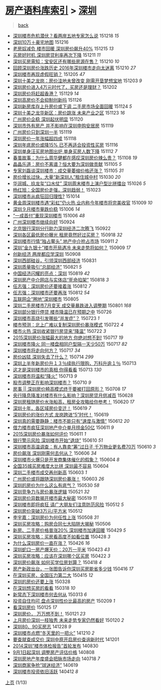 [房产语料库索引](../../README.md)  > [深圳](深圳.md)
====
> [back](../README.md)

- [深圳楼市危机潜伏？看两岸五地专家怎么说](http://jkwz.applinzi.com/ittc/6777219823541175301.html#%E6%B7%B1%E5%9C%B3%E6%A5%BC%E5%B8%82%E5%8D%B1%E6%9C%BA%E6%BD%9C%E4%BC%8F%EF%BC%9F%E7%9C%8B%E4%B8%A4%E5%B2%B8%E4%BA%94%E5%9C%B0%E4%B8%93%E5%AE%B6%E6%80%8E%E4%B9%88%E8%AF%B4) 151218 *15* 
- [深圳10万＋豪宅地图](http://jkwz.applinzi.com/ittc/6776411829240857604.html#%E6%B7%B1%E5%9C%B310%E4%B8%87%EF%BC%8B%E8%B1%AA%E5%AE%85%E5%9C%B0%E5%9B%BE) 151216  
- [老房奴减负 楼市回暖 深圳房价飙升40%](http://jkwz.applinzi.com/ittc/6776079202956870660.html#%E8%80%81%E6%88%BF%E5%A5%B4%E5%87%8F%E8%B4%9F+%E6%A5%BC%E5%B8%82%E5%9B%9E%E6%9A%96+%E6%B7%B1%E5%9C%B3%E6%88%BF%E4%BB%B7%E9%A3%99%E5%8D%8740%25) 151215 *13* 
- [买房好时机 深圳房贷利率再次下降](http://jkwz.applinzi.com/ittc/6774502957706118149.html#%E4%B9%B0%E6%88%BF%E5%A5%BD%E6%97%B6%E6%9C%BA+%E6%B7%B1%E5%9C%B3%E6%88%BF%E8%B4%B7%E5%88%A9%E7%8E%87%E5%86%8D%E6%AC%A1%E4%B8%8B%E9%99%8D) 151211 *11* 
- [深圳买房需知：宝安区还有哪些房源在售？](http://jkwz.applinzi.com/ittc/6774251921280074756.html#%E6%B7%B1%E5%9C%B3%E4%B9%B0%E6%88%BF%E9%9C%80%E7%9F%A5%EF%BC%9A%E5%AE%9D%E5%AE%89%E5%8C%BA%E8%BF%98%E6%9C%89%E5%93%AA%E4%BA%9B%E6%88%BF%E6%BA%90%E5%9C%A8%E5%94%AE%EF%BC%9F) 151210 *10* 
- [回顾深圳房价涨跌历史 2016年深圳楼市走向太迷离](http://jkwz.applinzi.com/ittc/6774087906335654916.html#%E5%9B%9E%E9%A1%BE%E6%B7%B1%E5%9C%B3%E6%88%BF%E4%BB%B7%E6%B6%A8%E8%B7%8C%E5%8E%86%E5%8F%B2+2016%E5%B9%B4%E6%B7%B1%E5%9C%B3%E6%A5%BC%E5%B8%82%E8%B5%B0%E5%90%91%E5%A4%AA%E8%BF%B7%E7%A6%BB) 151210 *27* 
- [深圳楼市再现虚假旺销？](http://jkwz.applinzi.com/ittc/6772283345253958661.html#%E6%B7%B1%E5%9C%B3%E6%A5%BC%E5%B8%82%E5%86%8D%E7%8E%B0%E8%99%9A%E5%81%87%E6%97%BA%E9%94%80%EF%BC%9F) 151205 *47* 
- [深圳十美之龙岗：房价洼地未曾改变 刚需开垦梦想宝地](http://jkwz.applinzi.com/ittc/6771669345164067845.html#%E6%B7%B1%E5%9C%B3%E5%8D%81%E7%BE%8E%E4%B9%8B%E9%BE%99%E5%B2%97%EF%BC%9A%E6%88%BF%E4%BB%B7%E6%B4%BC%E5%9C%B0%E6%9C%AA%E6%9B%BE%E6%94%B9%E5%8F%98+%E5%88%9A%E9%9C%80%E5%BC%80%E5%9E%A6%E6%A2%A6%E6%83%B3%E5%AE%9D%E5%9C%B0) 151203 *9* 
- [深圳房价进入4万元时代了，买房还是理财？](http://jkwz.applinzi.com/ittc/6771268693522908165.html#%E6%B7%B1%E5%9C%B3%E6%88%BF%E4%BB%B7%E8%BF%9B%E5%85%A54%E4%B8%87%E5%85%83%E6%97%B6%E4%BB%A3%E4%BA%86%EF%BC%8C%E4%B9%B0%E6%88%BF%E8%BF%98%E6%98%AF%E7%90%86%E8%B4%A2%EF%BC%9F) 151202  
- [深圳房价将赶超香港？](http://jkwz.applinzi.com/ittc/6770201536764576772.html#%E6%B7%B1%E5%9C%B3%E6%88%BF%E4%BB%B7%E5%B0%86%E8%B5%B6%E8%B6%85%E9%A6%99%E6%B8%AF%EF%BC%9F) 151129 *14* 
- [深圳高房价不会抑制创新吗](http://jkwz.applinzi.com/ittc/6769053620536607748.html#%E6%B7%B1%E5%9C%B3%E9%AB%98%E6%88%BF%E4%BB%B7%E4%B8%8D%E4%BC%9A%E6%8A%91%E5%88%B6%E5%88%9B%E6%96%B0%E5%90%97) 151126  
- [深圳新房库存上升房价或下调 二手房市场全面回暖](http://jkwz.applinzi.com/ittc/6768196624576939012.html#%E6%B7%B1%E5%9C%B3%E6%96%B0%E6%88%BF%E5%BA%93%E5%AD%98%E4%B8%8A%E5%8D%87%E6%88%BF%E4%BB%B7%E6%88%96%E4%B8%8B%E8%B0%83+%E4%BA%8C%E6%89%8B%E6%88%BF%E5%B8%82%E5%9C%BA%E5%85%A8%E9%9D%A2%E5%9B%9E%E6%9A%96) 151124 *5* 
- [深圳十美之龙华新区：房价跳涨 未来产业之区](http://jkwz.applinzi.com/ittc/6767819086457472004.html#%E6%B7%B1%E5%9C%B3%E5%8D%81%E7%BE%8E%E4%B9%8B%E9%BE%99%E5%8D%8E%E6%96%B0%E5%8C%BA%EF%BC%9A%E6%88%BF%E4%BB%B7%E8%B7%B3%E6%B6%A8+%E6%9C%AA%E6%9D%A5%E4%BA%A7%E4%B8%9A%E4%B9%8B%E5%8C%BA) 151123 *16* 
- [广州房价企稳 深圳起伏明显](http://jkwz.applinzi.com/ittc/6766630207041831940.html#%E5%B9%BF%E5%B7%9E%E6%88%BF%E4%BB%B7%E4%BC%81%E7%A8%B3+%E6%B7%B1%E5%9C%B3%E8%B5%B7%E4%BC%8F%E6%98%8E%E6%98%BE) 151120  
- [深圳市外有房产 并不影响在深圳申购安居房](http://jkwz.applinzi.com/ittc/6766428449845806085.html#%E6%B7%B1%E5%9C%B3%E5%B8%82%E5%A4%96%E6%9C%89%E6%88%BF%E4%BA%A7+%E5%B9%B6%E4%B8%8D%E5%BD%B1%E5%93%8D%E5%9C%A8%E6%B7%B1%E5%9C%B3%E7%94%B3%E8%B4%AD%E5%AE%89%E5%B1%85%E6%88%BF) 151119  
- [广州房价只到深圳一半](http://jkwz.applinzi.com/ittc/6766399475388253188.html#%E5%B9%BF%E5%B7%9E%E6%88%BF%E4%BB%B7%E5%8F%AA%E5%88%B0%E6%B7%B1%E5%9C%B3%E4%B8%80%E5%8D%8A) 151119  
- [深圳房价一年涨幅超四成](http://jkwz.applinzi.com/ittc/6766039512128160772.html#%E6%B7%B1%E5%9C%B3%E6%88%BF%E4%BB%B7%E4%B8%80%E5%B9%B4%E6%B6%A8%E5%B9%85%E8%B6%85%E5%9B%9B%E6%88%90) 151118  
- [深圳年底房价或降15% 已不再适合投资性买房](http://jkwz.applinzi.com/ittc/6765230895065990149.html#%E6%B7%B1%E5%9C%B3%E5%B9%B4%E5%BA%95%E6%88%BF%E4%BB%B7%E6%88%96%E9%99%8D15%25+%E5%B7%B2%E4%B8%8D%E5%86%8D%E9%80%82%E5%90%88%E6%8A%95%E8%B5%84%E6%80%A7%E4%B9%B0%E6%88%BF) 151116  
- [深圳单身汪买房地图出炉 单身买房人数下降](http://jkwz.applinzi.com/ittc/6763888847742305284.html#%E6%B7%B1%E5%9C%B3%E5%8D%95%E8%BA%AB%E6%B1%AA%E4%B9%B0%E6%88%BF%E5%9C%B0%E5%9B%BE%E5%87%BA%E7%82%89+%E5%8D%95%E8%BA%AB%E4%B9%B0%E6%88%BF%E4%BA%BA%E6%95%B0%E4%B8%8B%E9%99%8D) 151112 *7* 
- [春茧故事：为什么周华健都在感叹深圳房价辣么贵？](http://jkwz.applinzi.com/ittc/6762451767929603076.html#%E6%98%A5%E8%8C%A7%E6%95%85%E4%BA%8B%EF%BC%9A%E4%B8%BA%E4%BB%80%E4%B9%88%E5%91%A8%E5%8D%8E%E5%81%A5%E9%83%BD%E5%9C%A8%E6%84%9F%E5%8F%B9%E6%B7%B1%E5%9C%B3%E6%88%BF%E4%BB%B7%E8%BE%A3%E4%B9%88%E8%B4%B5%EF%BC%9F) 151108 *19* 
- [晶晶乐道：房价不离谱？恒大要为深圳做贡献](http://jkwz.applinzi.com/ittc/6761234581902853124.html#%E6%99%B6%E6%99%B6%E4%B9%90%E9%81%93%EF%BC%9A%E6%88%BF%E4%BB%B7%E4%B8%8D%E7%A6%BB%E8%B0%B1%EF%BC%9F%E6%81%92%E5%A4%A7%E8%A6%81%E4%B8%BA%E6%B7%B1%E5%9C%B3%E5%81%9A%E8%B4%A1%E7%8C%AE) 151105 *5* 
- [专家刘磊谈深圳楼市：成交量萎缩价格还涨？](http://jkwz.applinzi.com/ittc/6761141789415441412.html#%E4%B8%93%E5%AE%B6%E5%88%98%E7%A3%8A%E8%B0%88%E6%B7%B1%E5%9C%B3%E6%A5%BC%E5%B8%82%EF%BC%9A%E6%88%90%E4%BA%A4%E9%87%8F%E8%90%8E%E7%BC%A9%E4%BB%B7%E6%A0%BC%E8%BF%98%E6%B6%A8%EF%BC%9F) 151105 *31* 
- [房价增长过快，大量“新深圳人”租住城中村](http://jkwz.applinzi.com/ittc/6758932644815258628.html#%E6%88%BF%E4%BB%B7%E5%A2%9E%E9%95%BF%E8%BF%87%E5%BF%AB%EF%BC%8C%E5%A4%A7%E9%87%8F%E2%80%9C%E6%96%B0%E6%B7%B1%E5%9C%B3%E4%BA%BA%E2%80%9D%E7%A7%9F%E4%BD%8F%E5%9F%8E%E4%B8%AD%E6%9D%91) 151030 *20* 
- [华润城、玖龙玺“口水仗” 深圳周末楼市上演户型比拼擂台](http://jkwz.applinzi.com/ittc/6757410933608104965.html#%E5%8D%8E%E6%B6%A6%E5%9F%8E%E3%80%81%E7%8E%96%E9%BE%99%E7%8E%BA%E2%80%9C%E5%8F%A3%E6%B0%B4%E4%BB%97%E2%80%9D+%E6%B7%B1%E5%9C%B3%E5%91%A8%E6%9C%AB%E6%A5%BC%E5%B8%82%E4%B8%8A%E6%BC%94%E6%88%B7%E5%9E%8B%E6%AF%94%E6%8B%BC%E6%93%82%E5%8F%B0) 151026 *5* 
- [杨红旭：全国房价走强，深圳趋弱！](http://jkwz.applinzi.com/ittc/6756315038340596741.html#%E6%9D%A8%E7%BA%A2%E6%97%AD%EF%BC%9A%E5%85%A8%E5%9B%BD%E6%88%BF%E4%BB%B7%E8%B5%B0%E5%BC%BA%EF%BC%8C%E6%B7%B1%E5%9C%B3%E8%B6%8B%E5%BC%B1%EF%BC%81) 151023  
- [深圳楼市从疯狂回归理性?](http://jkwz.applinzi.com/ittc/6753138459054687236.html#%E6%B7%B1%E5%9C%B3%E6%A5%BC%E5%B8%82%E4%BB%8E%E7%96%AF%E7%8B%82%E5%9B%9E%E5%BD%92%E7%90%86%E6%80%A7%3F) 151014  
- [黄金周深圳楼市遇“彩虹”仍火热 业内称今年楼市将完美收官](http://jkwz.applinzi.com/ittc/6751102988154569732.html#%E9%BB%84%E9%87%91%E5%91%A8%E6%B7%B1%E5%9C%B3%E6%A5%BC%E5%B8%82%E9%81%87%E2%80%9C%E5%BD%A9%E8%99%B9%E2%80%9D%E4%BB%8D%E7%81%AB%E7%83%AD+%E4%B8%9A%E5%86%85%E7%A7%B0%E4%BB%8A%E5%B9%B4%E6%A5%BC%E5%B8%82%E5%B0%86%E5%AE%8C%E7%BE%8E%E6%94%B6%E5%AE%98) 151009 *10* 
- [深圳９月楼市量跌价稳](http://jkwz.applinzi.com/ittc/6750038029537592325.html#%E6%B7%B1%E5%9C%B3%EF%BC%99%E6%9C%88%E6%A5%BC%E5%B8%82%E9%87%8F%E8%B7%8C%E4%BB%B7%E7%A8%B3) 151006 *14* 
- [“一成首付”重现深圳楼市](http://jkwz.applinzi.com/ittc/6750003828713899013.html#%E2%80%9C%E4%B8%80%E6%88%90%E9%A6%96%E4%BB%98%E2%80%9D%E9%87%8D%E7%8E%B0%E6%B7%B1%E5%9C%B3%E6%A5%BC%E5%B8%82) 151006 *48* 
- [广州深圳楼市继续向好](http://jkwz.applinzi.com/ittc/6745613070761133060.html#%E5%B9%BF%E5%B7%9E%E6%B7%B1%E5%9C%B3%E6%A5%BC%E5%B8%82%E7%BB%A7%E7%BB%AD%E5%90%91%E5%A5%BD) 150924  
- [北京银行深圳分行助力深圳经济二次腾飞](http://jkwz.applinzi.com/ittc/6744909099852874757.html#%E5%8C%97%E4%BA%AC%E9%93%B6%E8%A1%8C%E6%B7%B1%E5%9C%B3%E5%88%86%E8%A1%8C%E5%8A%A9%E5%8A%9B%E6%B7%B1%E5%9C%B3%E7%BB%8F%E6%B5%8E%E4%BA%8C%E6%AC%A1%E8%85%BE%E9%A3%9E) 150922  
- [深圳各区最低房价曝光 租房竟然好过买房？](http://jkwz.applinzi.com/ittc/6743437528092148740.html#%E6%B7%B1%E5%9C%B3%E5%90%84%E5%8C%BA%E6%9C%80%E4%BD%8E%E6%88%BF%E4%BB%B7%E6%9B%9D%E5%85%89+%E7%A7%9F%E6%88%BF%E7%AB%9F%E7%84%B6%E5%A5%BD%E8%BF%87%E4%B9%B0%E6%88%BF%EF%BC%9F) 150918 *32* 
- [深圳楼市行情“独占鳌头” 地产中介抢占市场](http://jkwz.applinzi.com/ittc/6740850488901747717.html#%E6%B7%B1%E5%9C%B3%E6%A5%BC%E5%B8%82%E8%A1%8C%E6%83%85%E2%80%9C%E7%8B%AC%E5%8D%A0%E9%B3%8C%E5%A4%B4%E2%80%9D+%E5%9C%B0%E4%BA%A7%E4%B8%AD%E4%BB%8B%E6%8A%A2%E5%8D%A0%E5%B8%82%E5%9C%BA) 150911 *2* 
- [深圳“金九银十”楼市开局遇冷 未来走势将如何？](http://jkwz.applinzi.com/ittc/6739945234349835268.html#%E6%B7%B1%E5%9C%B3%E2%80%9C%E9%87%91%E4%B9%9D%E9%93%B6%E5%8D%81%E2%80%9D%E6%A5%BC%E5%B8%82%E5%BC%80%E5%B1%80%E9%81%87%E5%86%B7+%E6%9C%AA%E6%9D%A5%E8%B5%B0%E5%8A%BF%E5%B0%86%E5%A6%82%E4%BD%95%EF%BC%9F) 150909 *17* 
- [创新经济 两岸都应学深圳](http://jkwz.applinzi.com/ittc/6739593596788032516.html#%E5%88%9B%E6%96%B0%E7%BB%8F%E6%B5%8E+%E4%B8%A4%E5%B2%B8%E9%83%BD%E5%BA%94%E5%AD%A6%E6%B7%B1%E5%9C%B3) 150908  
- [深圳西部硅谷，引领深圳西部经济](http://jkwz.applinzi.com/ittc/6736709564902999045.html#%E6%B7%B1%E5%9C%B3%E8%A5%BF%E9%83%A8%E7%A1%85%E8%B0%B7%EF%BC%8C%E5%BC%95%E9%A2%86%E6%B7%B1%E5%9C%B3%E8%A5%BF%E9%83%A8%E7%BB%8F%E6%B5%8E) 150831  
- [深圳质量吸引“总部经济”](http://jkwz.applinzi.com/ittc/6732944257268663301.html#%E6%B7%B1%E5%9C%B3%E8%B4%A8%E9%87%8F%E5%90%B8%E5%BC%95%E2%80%9C%E6%80%BB%E9%83%A8%E7%BB%8F%E6%B5%8E%E2%80%9D) 150821 *5* 
- [中国经济闪耀的亮点：深圳](http://jkwz.applinzi.com/ittc/547650615737664647.html#%E4%B8%AD%E5%9B%BD%E7%BB%8F%E6%B5%8E%E9%97%AA%E8%80%80%E7%9A%84%E4%BA%AE%E7%82%B9%EF%BC%9A%E6%B7%B1%E5%9C%B3) 150819 *42* 
- [深圳房产中介网店与实体店“死命掐架”](http://jkwz.applinzi.com/ittc/547650615730504972.html#%E6%B7%B1%E5%9C%B3%E6%88%BF%E4%BA%A7%E4%B8%AD%E4%BB%8B%E7%BD%91%E5%BA%97%E4%B8%8E%E5%AE%9E%E4%BD%93%E5%BA%97%E2%80%9C%E6%AD%BB%E5%91%BD%E6%8E%90%E6%9E%B6%E2%80%9D) 150818 *3* 
- [任志强：深圳房价还要接着涨](http://jkwz.applinzi.com/ittc/547650611440752930.html#%E4%BB%BB%E5%BF%97%E5%BC%BA%EF%BC%9A%E6%B7%B1%E5%9C%B3%E6%88%BF%E4%BB%B7%E8%BF%98%E8%A6%81%E6%8E%A5%E7%9D%80%E6%B6%A8) 150812 *7* 
- [任志强：深圳楼市还要再涨](http://jkwz.applinzi.com/ittc/547650611440229753.html#%E4%BB%BB%E5%BF%97%E5%BC%BA%EF%BC%9A%E6%B7%B1%E5%9C%B3%E6%A5%BC%E5%B8%82%E8%BF%98%E8%A6%81%E5%86%8D%E6%B6%A8) 150812 *54* 
- [互联网企“圈地”深圳楼市](http://jkwz.applinzi.com/ittc/547650611436471144.html#%E4%BA%92%E8%81%94%E7%BD%91%E4%BC%81%E2%80%9C%E5%9C%88%E5%9C%B0%E2%80%9D%E6%B7%B1%E5%9C%B3%E6%A5%BC%E5%B8%82) 150805  
- [深圳二手房楼市7月变天 成交量暴跌进入调整期](http://jkwz.applinzi.com/ittc/547650615500664650.html#%E6%B7%B1%E5%9C%B3%E4%BA%8C%E6%89%8B%E6%88%BF%E6%A5%BC%E5%B8%827%E6%9C%88%E5%8F%98%E5%A4%A9+%E6%88%90%E4%BA%A4%E9%87%8F%E6%9A%B4%E8%B7%8C%E8%BF%9B%E5%85%A5%E8%B0%83%E6%95%B4%E6%9C%9F) 150801 *168* 
- [深圳部分银行停贷 楼市降温已在预期之中](http://jkwz.applinzi.com/ittc/547650615304206636.html#%E6%B7%B1%E5%9C%B3%E9%83%A8%E5%88%86%E9%93%B6%E8%A1%8C%E5%81%9C%E8%B4%B7+%E6%A5%BC%E5%B8%82%E9%99%8D%E6%B8%A9%E5%B7%B2%E5%9C%A8%E9%A2%84%E6%9C%9F%E4%B9%8B%E4%B8%AD) 150726  
- [深圳楼市高烧引发哪些“并发症”？](http://jkwz.applinzi.com/ittc/547650614862088692.html#%E6%B7%B1%E5%9C%B3%E6%A5%BC%E5%B8%82%E9%AB%98%E7%83%A7%E5%BC%95%E5%8F%91%E5%93%AA%E4%BA%9B%E2%80%9C%E5%B9%B6%E5%8F%91%E7%97%87%E2%80%9D%EF%BC%9F) 150723 *1* 
- [楼市预测：北上广难以复制深圳房价暴涨模式](http://jkwz.applinzi.com/ittc/547650614945204741.html#%E6%A5%BC%E5%B8%82%E9%A2%84%E6%B5%8B%EF%BC%9A%E5%8C%97%E4%B8%8A%E5%B9%BF%E9%9A%BE%E4%BB%A5%E5%A4%8D%E5%88%B6%E6%B7%B1%E5%9C%B3%E6%88%BF%E4%BB%B7%E6%9A%B4%E6%B6%A8%E6%A8%A1%E5%BC%8F) 150722 *4* 
- [楼市火热 深圳收紧银行房贷来“降温”](http://jkwz.applinzi.com/ittc/547650614938135443.html#%E6%A5%BC%E5%B8%82%E7%81%AB%E7%83%AD+%E6%B7%B1%E5%9C%B3%E6%94%B6%E7%B4%A7%E9%93%B6%E8%A1%8C%E6%88%BF%E8%B4%B7%E6%9D%A5%E2%80%9C%E9%99%8D%E6%B8%A9%E2%80%9D) 150722 *3* 
- [2015深圳房价涨幅最大的地方 你绝对想不到!](http://jkwz.applinzi.com/ittc/547650615082019679.html#2015%E6%B7%B1%E5%9C%B3%E6%88%BF%E4%BB%B7%E6%B6%A8%E5%B9%85%E6%9C%80%E5%A4%A7%E7%9A%84%E5%9C%B0%E6%96%B9+%E4%BD%A0%E7%BB%9D%E5%AF%B9%E6%83%B3%E4%B8%8D%E5%88%B0%21) 150717 *19* 
- [深圳楼市降火 同一楼盘相同户型隔一天少50万](http://jkwz.applinzi.com/ittc/547650615081974491.html#%E6%B7%B1%E5%9C%B3%E6%A5%BC%E5%B8%82%E9%99%8D%E7%81%AB+%E5%90%8C%E4%B8%80%E6%A5%BC%E7%9B%98%E7%9B%B8%E5%90%8C%E6%88%B7%E5%9E%8B%E9%9A%94%E4%B8%80%E5%A4%A9%E5%B0%9150%E4%B8%87) 150717 *82* 
- [深圳楼市将走向何方？](http://jkwz.applinzi.com/ittc/547650611430154870.html#%E6%B7%B1%E5%9C%B3%E6%A5%BC%E5%B8%82%E5%B0%86%E8%B5%B0%E5%90%91%E4%BD%95%E6%96%B9%EF%BC%9F) 150717 *34* 
- [房价凶猛 深圳失去了什么？](http://jkwz.applinzi.com/ittc/547650614953705352.html#%E6%88%BF%E4%BB%B7%E5%87%B6%E7%8C%9B+%E6%B7%B1%E5%9C%B3%E5%A4%B1%E5%8E%BB%E4%BA%86%E4%BB%80%E4%B9%88%EF%BC%9F) 150714 *299* 
- [深圳上半年新房价升１３％续执行限购，万科升逾１％](http://jkwz.applinzi.com/ittc/547650615056216659.html#%E6%B7%B1%E5%9C%B3%E4%B8%8A%E5%8D%8A%E5%B9%B4%E6%96%B0%E6%88%BF%E4%BB%B7%E5%8D%87%EF%BC%91%EF%BC%93%EF%BC%85%E7%BB%AD%E6%89%A7%E8%A1%8C%E9%99%90%E8%B4%AD%EF%BC%8C%E4%B8%87%E7%A7%91%E5%8D%87%E9%80%BE%EF%BC%91%EF%BC%85) 150713  
- [这才是深圳楼市的真相 你得看看](http://jkwz.applinzi.com/ittc/547650615054771834.html#%E8%BF%99%E6%89%8D%E6%98%AF%E6%B7%B1%E5%9C%B3%E6%A5%BC%E5%B8%82%E7%9A%84%E7%9C%9F%E7%9B%B8+%E4%BD%A0%E5%BE%97%E7%9C%8B%E7%9C%8B) 150713 *130* 
- [深圳楼市将温和“降火”](http://jkwz.applinzi.com/ittc/547650614933237365.html#%E6%B7%B1%E5%9C%B3%E6%A5%BC%E5%B8%82%E5%B0%86%E6%B8%A9%E5%92%8C%E2%80%9C%E9%99%8D%E7%81%AB%E2%80%9D) 150713 *9* 
- [股市调整正在影响深圳楼市？](http://jkwz.applinzi.com/ittc/547650615040170770.html#%E8%82%A1%E5%B8%82%E8%B0%83%E6%95%B4%E6%AD%A3%E5%9C%A8%E5%BD%B1%E5%93%8D%E6%B7%B1%E5%9C%B3%E6%A5%BC%E5%B8%82%EF%BC%9F) 150710 *9* 
- [房事 || 深圳房价畸高模式终于要被打回原形？](http://jkwz.applinzi.com/ittc/547650611425529547.html#%E6%88%BF%E4%BA%8B+%7C%7C+%E6%B7%B1%E5%9C%B3%E6%88%BF%E4%BB%B7%E7%95%B8%E9%AB%98%E6%A8%A1%E5%BC%8F%E7%BB%88%E4%BA%8E%E8%A6%81%E8%A2%AB%E6%89%93%E5%9B%9E%E5%8E%9F%E5%BD%A2%EF%BC%9F) 150708 *17* 
- [央行降息降准对楼市有什么影响？深圳房贷月供减百](http://jkwz.applinzi.com/ittc/547650611424558189.html#%E5%A4%AE%E8%A1%8C%E9%99%8D%E6%81%AF%E9%99%8D%E5%87%86%E5%AF%B9%E6%A5%BC%E5%B8%82%E6%9C%89%E4%BB%80%E4%B9%88%E5%BD%B1%E5%93%8D%EF%BC%9F%E6%B7%B1%E5%9C%B3%E6%88%BF%E8%B4%B7%E6%9C%88%E4%BE%9B%E5%87%8F%E7%99%BE) 150628  
- [深圳房租随房价水涨船高，租房全攻略给你参考！](http://jkwz.applinzi.com/ittc/547650611422378572.html#%E6%B7%B1%E5%9C%B3%E6%88%BF%E7%A7%9F%E9%9A%8F%E6%88%BF%E4%BB%B7%E6%B0%B4%E6%B6%A8%E8%88%B9%E9%AB%98%EF%BC%8C%E7%A7%9F%E6%88%BF%E5%85%A8%E6%94%BB%E7%95%A5%E7%BB%99%E4%BD%A0%E5%8F%82%E8%80%83%EF%BC%81) 150620 *17* 
- [深圳十年，各区域房价变迁！](http://jkwz.applinzi.com/ittc/547650611422501699.html#%E6%B7%B1%E5%9C%B3%E5%8D%81%E5%B9%B4%EF%BC%8C%E5%90%84%E5%8C%BA%E5%9F%9F%E6%88%BF%E4%BB%B7%E5%8F%98%E8%BF%81%EF%BC%81) 150619 *7* 
- [深圳房价的涨价方式 龙岗跨进“5”时代！](http://jkwz.applinzi.com/ittc/547650611422900146.html#%E6%B7%B1%E5%9C%B3%E6%88%BF%E4%BB%B7%E7%9A%84%E6%B6%A8%E4%BB%B7%E6%96%B9%E5%BC%8F+%E9%BE%99%E5%B2%97%E8%B7%A8%E8%BF%9B%E2%80%9C5%E2%80%9D%E6%97%B6%E4%BB%A3%EF%BC%81) 150619  
- [深圳真的需要静静：楼市不能只有“速度与激情”](http://jkwz.applinzi.com/ittc/547650611423301108.html#%E6%B7%B1%E5%9C%B3%E7%9C%9F%E7%9A%84%E9%9C%80%E8%A6%81%E9%9D%99%E9%9D%99%EF%BC%9A%E6%A5%BC%E5%B8%82%E4%B8%8D%E8%83%BD%E5%8F%AA%E6%9C%89%E2%80%9C%E9%80%9F%E5%BA%A6%E4%B8%8E%E6%BF%80%E6%83%85%E2%80%9D) 150612 *20* 
- [借力楼市疯狂深圳地产中介单月捞金50亿](http://jkwz.applinzi.com/ittc/547650611420906319.html#%E5%80%9F%E5%8A%9B%E6%A5%BC%E5%B8%82%E7%96%AF%E7%8B%82%E6%B7%B1%E5%9C%B3%E5%9C%B0%E4%BA%A7%E4%B8%AD%E4%BB%8B%E5%8D%95%E6%9C%88%E6%8D%9E%E9%87%9150%E4%BA%BF) 150611 *9* 
- [2015深圳房价暴涨如何评价](http://jkwz.applinzi.com/ittc/547650611420714635.html#2015%E6%B7%B1%E5%9C%B3%E6%88%BF%E4%BB%B7%E6%9A%B4%E6%B6%A8%E5%A6%82%E4%BD%95%E8%AF%84%E4%BB%B7) 150611 *1* 
- [银行警示风险 深圳楼市开始“退烧”](http://jkwz.applinzi.com/ittc/547650611420195417.html#%E9%93%B6%E8%A1%8C%E8%AD%A6%E7%A4%BA%E9%A3%8E%E9%99%A9+%E6%B7%B1%E5%9C%B3%E6%A5%BC%E5%B8%82%E5%BC%80%E5%A7%8B%E2%80%9C%E9%80%80%E7%83%A7%E2%80%9D) 150610 *51* 
- [深圳楼市高温调查：有人靠卖“筹”过日子 千万物业更名费70万](http://jkwz.applinzi.com/ittc/547650611420134105.html#%E6%B7%B1%E5%9C%B3%E6%A5%BC%E5%B8%82%E9%AB%98%E6%B8%A9%E8%B0%83%E6%9F%A5%EF%BC%9A%E6%9C%89%E4%BA%BA%E9%9D%A0%E5%8D%96%E2%80%9C%E7%AD%B9%E2%80%9D%E8%BF%87%E6%97%A5%E5%AD%90+%E5%8D%83%E4%B8%87%E7%89%A9%E4%B8%9A%E6%9B%B4%E5%90%8D%E8%B4%B970%E4%B8%87) 150610 *3* 
- [房价飙涨 深圳刚需何去何从？](http://jkwz.applinzi.com/ittc/547650611414992337.html#%E6%88%BF%E4%BB%B7%E9%A3%99%E6%B6%A8+%E6%B7%B1%E5%9C%B3%E5%88%9A%E9%9C%80%E4%BD%95%E5%8E%BB%E4%BD%95%E4%BB%8E%EF%BC%9F) 150606 *34* 
- [深圳楼市火爆只是开发商集体催化的假象？](http://jkwz.applinzi.com/ittc/547650611417061070.html#%E6%B7%B1%E5%9C%B3%E6%A5%BC%E5%B8%82%E7%81%AB%E7%88%86%E5%8F%AA%E6%98%AF%E5%BC%80%E5%8F%91%E5%95%86%E9%9B%86%E4%BD%93%E5%82%AC%E5%8C%96%E7%9A%84%E5%81%87%E8%B1%A1%EF%BC%9F) 150604 *8* 
- [全国35城买房难度大比拼 深圳最不容易](http://jkwz.applinzi.com/ittc/547650611419868773.html#%E5%85%A8%E5%9B%BD35%E5%9F%8E%E4%B9%B0%E6%88%BF%E9%9A%BE%E5%BA%A6%E5%A4%A7%E6%AF%94%E6%8B%BC+%E6%B7%B1%E5%9C%B3%E6%9C%80%E4%B8%8D%E5%AE%B9%E6%98%93) 150604  
- [深圳二手楼市成交再创新高](http://jkwz.applinzi.com/ittc/547650611418086680.html#%E6%B7%B1%E5%9C%B3%E4%BA%8C%E6%89%8B%E6%A5%BC%E5%B8%82%E6%88%90%E4%BA%A4%E5%86%8D%E5%88%9B%E6%96%B0%E9%AB%98) 150603 *1* 
- [广州房价或将跟随深圳房价暴涨！](http://jkwz.applinzi.com/ittc/547650611418352498.html#%E5%B9%BF%E5%B7%9E%E6%88%BF%E4%BB%B7%E6%88%96%E5%B0%86%E8%B7%9F%E9%9A%8F%E6%B7%B1%E5%9C%B3%E6%88%BF%E4%BB%B7%E6%9A%B4%E6%B6%A8%EF%BC%81) 150603 *26* 
- [深圳的房价为什么这么有底气？](http://jkwz.applinzi.com/ittc/547650611421548444.html#%E6%B7%B1%E5%9C%B3%E7%9A%84%E6%88%BF%E4%BB%B7%E4%B8%BA%E4%BB%80%E4%B9%88%E8%BF%99%E4%B9%88%E6%9C%89%E5%BA%95%E6%B0%94%EF%BC%9F) 150530 *58* 
- [深圳竞争力与房价暴涨逻辑](http://jkwz.applinzi.com/ittc/547650611410367086.html#%E6%B7%B1%E5%9C%B3%E7%AB%9E%E4%BA%89%E5%8A%9B%E4%B8%8E%E6%88%BF%E4%BB%B7%E6%9A%B4%E6%B6%A8%E9%80%BB%E8%BE%91) 150521 *32* 
- [深圳房价异数揭开楼市最大秘密](http://jkwz.applinzi.com/ittc/547650611415987329.html#%E6%B7%B1%E5%9C%B3%E6%88%BF%E4%BB%B7%E5%BC%82%E6%95%B0%E6%8F%AD%E5%BC%80%E6%A5%BC%E5%B8%82%E6%9C%80%E5%A4%A7%E7%A7%98%E5%AF%86) 150519 *11* 
- [深圳楼市即将疯狂  请广大朋友们注意防范风险](http://jkwz.applinzi.com/ittc/547650611411641064.html#%E6%B7%B1%E5%9C%B3%E6%A5%BC%E5%B8%82%E5%8D%B3%E5%B0%86%E7%96%AF%E7%8B%82++%E8%AF%B7%E5%B9%BF%E5%A4%A7%E6%9C%8B%E5%8F%8B%E4%BB%AC%E6%B3%A8%E6%84%8F%E9%98%B2%E8%8C%83%E9%A3%8E%E9%99%A9) 150512 *5* 
- [深圳房价突破3万元/平方米](http://jkwz.applinzi.com/ittc/547650611410599631.html#%E6%B7%B1%E5%9C%B3%E6%88%BF%E4%BB%B7%E7%AA%81%E7%A0%B43%E4%B8%87%E5%85%83%2F%E5%B9%B3%E6%96%B9%E7%B1%B3) 150512  
- [李宇嘉：深圳房价为何任性上涨](http://jkwz.applinzi.com/ittc/547650611410227626.html#%E6%9D%8E%E5%AE%87%E5%98%89%EF%BC%9A%E6%B7%B1%E5%9C%B3%E6%88%BF%E4%BB%B7%E4%B8%BA%E4%BD%95%E4%BB%BB%E6%80%A7%E4%B8%8A%E6%B6%A8) 150508 *31* 
- [深圳买房攻略：购房合同七大陷阱大揭秘](http://jkwz.applinzi.com/ittc/547650611412402865.html#%E6%B7%B1%E5%9C%B3%E4%B9%B0%E6%88%BF%E6%94%BB%E7%95%A5%EF%BC%9A%E8%B4%AD%E6%88%BF%E5%90%88%E5%90%8C%E4%B8%83%E5%A4%A7%E9%99%B7%E9%98%B1%E5%A4%A7%E6%8F%AD%E7%A7%98) 150506  
- [新房、二手房价格普涨20% 深圳楼市加速回暖](http://jkwz.applinzi.com/ittc/547650611403740297.html#%E6%96%B0%E6%88%BF%E3%80%81%E4%BA%8C%E6%89%8B%E6%88%BF%E4%BB%B7%E6%A0%BC%E6%99%AE%E6%B6%A820%25+%E6%B7%B1%E5%9C%B3%E6%A5%BC%E5%B8%82%E5%8A%A0%E9%80%9F%E5%9B%9E%E6%9A%96) 150429 *5* 
- [深圳买房攻略：买房看高度不如看位置](http://jkwz.applinzi.com/ittc/547650611408124880.html#%E6%B7%B1%E5%9C%B3%E4%B9%B0%E6%88%BF%E6%94%BB%E7%95%A5%EF%BC%9A%E4%B9%B0%E6%88%BF%E7%9C%8B%E9%AB%98%E5%BA%A6%E4%B8%8D%E5%A6%82%E7%9C%8B%E4%BD%8D%E7%BD%AE) 150428 *3* 
- [为什么深圳房价一直在涨？](http://jkwz.applinzi.com/ittc/547650611402875607.html#%E4%B8%BA%E4%BB%80%E4%B9%88%E6%B7%B1%E5%9C%B3%E6%88%BF%E4%BB%B7%E4%B8%80%E7%9B%B4%E5%9C%A8%E6%B6%A8%EF%BC%9F) 150426 *16* 
- [深圳蛇口一房产爆天价：20万一平米](http://jkwz.applinzi.com/ittc/547650611407287449.html#%E6%B7%B1%E5%9C%B3%E8%9B%87%E5%8F%A3%E4%B8%80%E6%88%BF%E4%BA%A7%E7%88%86%E5%A4%A9%E4%BB%B7%EF%BC%9A20%E4%B8%87%E4%B8%80%E5%B9%B3%E7%B1%B3) 150423 *43* 
- [深圳买房攻略：应该在深圳哪个区买房](http://jkwz.applinzi.com/ittc/547650611408412226.html#%E6%B7%B1%E5%9C%B3%E4%B9%B0%E6%88%BF%E6%94%BB%E7%95%A5%EF%BC%9A%E5%BA%94%E8%AF%A5%E5%9C%A8%E6%B7%B1%E5%9C%B3%E5%93%AA%E4%B8%AA%E5%8C%BA%E4%B9%B0%E6%88%BF) 150422 *3* 
- [深圳房价飙涨 如何买学位房划算？](http://jkwz.applinzi.com/ittc/547650611400426760.html#%E6%B7%B1%E5%9C%B3%E6%88%BF%E4%BB%B7%E9%A3%99%E6%B6%A8+%E5%A6%82%E4%BD%95%E4%B9%B0%E5%AD%A6%E4%BD%8D%E6%88%BF%E5%88%92%E7%AE%97%EF%BC%9F) 150418 *4* 
- [房产新政出台，一张图告诉你深圳买房能省多少钱](http://jkwz.applinzi.com/ittc/547650611402835010.html#%E6%88%BF%E4%BA%A7%E6%96%B0%E6%94%BF%E5%87%BA%E5%8F%B0%EF%BC%8C%E4%B8%80%E5%BC%A0%E5%9B%BE%E5%91%8A%E8%AF%89%E4%BD%A0%E6%B7%B1%E5%9C%B3%E4%B9%B0%E6%88%BF%E8%83%BD%E7%9C%81%E5%A4%9A%E5%B0%91%E9%92%B1) 150416 *17* 
- [在深圳买房，全国压力第二大](http://jkwz.applinzi.com/ittc/547650611405335601.html#%E5%9C%A8%E6%B7%B1%E5%9C%B3%E4%B9%B0%E6%88%BF%EF%BC%8C%E5%85%A8%E5%9B%BD%E5%8E%8B%E5%8A%9B%E7%AC%AC%E4%BA%8C%E5%A4%A7) 150415 *12* 
- [深圳的房价还要上涨](http://jkwz.applinzi.com/ittc/547650611400641008.html#%E6%B7%B1%E5%9C%B3%E7%9A%84%E6%88%BF%E4%BB%B7%E8%BF%98%E8%A6%81%E4%B8%8A%E6%B6%A8) 150328  
- [在深圳想买房的看看](http://jkwz.applinzi.com/ittc/547650611396709611.html#%E5%9C%A8%E6%B7%B1%E5%9C%B3%E6%83%B3%E4%B9%B0%E6%88%BF%E7%9A%84%E7%9C%8B%E7%9C%8B) 150318 *10* 
- [新常态下深圳楼市何去何从](http://jkwz.applinzi.com/ittc/547650611396403077.html#%E6%96%B0%E5%B8%B8%E6%80%81%E4%B8%8B%E6%B7%B1%E5%9C%B3%E6%A5%BC%E5%B8%82%E4%BD%95%E5%8E%BB%E4%BD%95%E4%BB%8E) 150313 *6* 
- [投资自住均可 盘点深圳性价比最高的房产](http://jkwz.applinzi.com/ittc/547650611392222744.html#%E6%8A%95%E8%B5%84%E8%87%AA%E4%BD%8F%E5%9D%87%E5%8F%AF+%E7%9B%98%E7%82%B9%E6%B7%B1%E5%9C%B3%E6%80%A7%E4%BB%B7%E6%AF%94%E6%9C%80%E9%AB%98%E7%9A%84%E6%88%BF%E4%BA%A7) 150209 *1* 
- [看深圳房价](http://jkwz.applinzi.com/ittc/547650611390445606.html#%E7%9C%8B%E6%B7%B1%E5%9C%B3%E6%88%BF%E4%BB%B7) 150125 *17* 
- [深圳房价， 万万想不到！](http://jkwz.applinzi.com/ittc/547650611387487740.html#%E6%B7%B1%E5%9C%B3%E6%88%BF%E4%BB%B7%EF%BC%8C+%E4%B8%87%E4%B8%87%E6%83%B3%E4%B8%8D%E5%88%B0%EF%BC%81) 150121 *23* 
- [上月房价深圳一枝独秀 未来走势专家仍然看好](http://jkwz.applinzi.com/ittc/547650611384926476.html#%E4%B8%8A%E6%9C%88%E6%88%BF%E4%BB%B7%E6%B7%B1%E5%9C%B3%E4%B8%80%E6%9E%9D%E7%8B%AC%E7%A7%80+%E6%9C%AA%E6%9D%A5%E8%B5%B0%E5%8A%BF%E4%B8%93%E5%AE%B6%E4%BB%8D%E7%84%B6%E7%9C%8B%E5%A5%BD) 150120 *2* 
- [深圳80、90买房志](http://jkwz.applinzi.com/ittc/547650611385908708.html#%E6%B7%B1%E5%9C%B380%E3%80%8190%E4%B9%B0%E6%88%BF%E5%BF%97) 141228 *9* 
- [深圳楼市点燃“冬天里的一把火”](http://jkwz.applinzi.com/ittc/547650611381973316.html#%E6%B7%B1%E5%9C%B3%E6%A5%BC%E5%B8%82%E7%82%B9%E7%87%83%E2%80%9C%E5%86%AC%E5%A4%A9%E9%87%8C%E7%9A%84%E4%B8%80%E6%8A%8A%E7%81%AB%E2%80%9D) 141210 *2* 
- [要查就查成交价 深圳中原开启房价查询新时代](http://jkwz.applinzi.com/ittc/547650611382685834.html#%E8%A6%81%E6%9F%A5%E5%B0%B1%E6%9F%A5%E6%88%90%E4%BA%A4%E4%BB%B7+%E6%B7%B1%E5%9C%B3%E4%B8%AD%E5%8E%9F%E5%BC%80%E5%90%AF%E6%88%BF%E4%BB%B7%E6%9F%A5%E8%AF%A2%E6%96%B0%E6%97%B6%E4%BB%A3) 141201  
- [2014深圳“楼市体检报告”首轮发布](http://jkwz.applinzi.com/ittc/547650611371036809.html#2014%E6%B7%B1%E5%9C%B3%E2%80%9C%E6%A5%BC%E5%B8%82%E4%BD%93%E6%A3%80%E6%8A%A5%E5%91%8A%E2%80%9D%E9%A6%96%E8%BD%AE%E5%8F%91%E5%B8%83) 140830  
- [9月1日起深圳 调整房产评估价格](http://jkwz.applinzi.com/ittc/547650611371462511.html#9%E6%9C%881%E6%97%A5%E8%B5%B7%E6%B7%B1%E5%9C%B3+%E8%B0%83%E6%95%B4%E6%88%BF%E4%BA%A7%E8%AF%84%E4%BC%B0%E4%BB%B7%E6%A0%BC) 140808  
- [深圳房地产年度盛会把脉市场走向](http://jkwz.applinzi.com/ittc/547650611370223565.html#%E6%B7%B1%E5%9C%B3%E6%88%BF%E5%9C%B0%E4%BA%A7%E5%B9%B4%E5%BA%A6%E7%9B%9B%E4%BC%9A%E6%8A%8A%E8%84%89%E5%B8%82%E5%9C%BA%E8%B5%B0%E5%90%91) 140718 *7* 
- [深圳商家争抢“球迷经济”](http://jkwz.applinzi.com/ittc/547650611368475262.html#%E6%B7%B1%E5%9C%B3%E5%95%86%E5%AE%B6%E4%BA%89%E6%8A%A2%E2%80%9C%E7%90%83%E8%BF%B7%E7%BB%8F%E6%B5%8E%E2%80%9D) 140619  
- [深圳楼市投资依旧活跃](http://jkwz.applinzi.com/ittc/547650611362092754.html#%E6%B7%B1%E5%9C%B3%E6%A5%BC%E5%B8%82%E6%8A%95%E8%B5%84%E4%BE%9D%E6%97%A7%E6%B4%BB%E8%B7%83) 140412 *8* 


 [上页](深圳2.md)           (1/13)